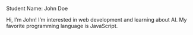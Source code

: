 Student Name: John Doe

Hi, I’m John! I’m interested in web development and learning about AI. My favorite programming language is JavaScript. 
